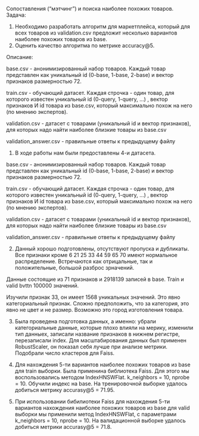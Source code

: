 Cопоставления (“мэтчинг”) и поиска наиболее похожих товаров.
Задача:
1) Необходимо разработать алгоритм для маркетплейса, который для всех товаров из validation.csv предложит несколько вариантов наиболее похожих товаров из base.
2) Oценить качество алгоритма по метрике accuracy@5.

Описание:

base.csv - анонимизированный набор товаров. Каждый товар представлен как уникальный id (0-base, 1-base, 2-base) и вектор признаков размерностью 72.

train.csv - обучающий датасет. Каждая строчка - один товар, для которого известен уникальный id (0-query, 1-query, …) , вектор признаков И id товара из base.csv, который максимально похож на него (по мнению экспертов).

validation.csv - датасет с товарами (уникальный id и вектор признаков), для которых надо найти наиболее близкие товары из base.csv

validation_answer.csv - правильные ответы к предыдущему файлу


1) В ходе работы нам были предоставлены 4-и датасета.

base.csv - анонимизированный набор товаров. Каждый товар представлен как уникальный id (0-base, 1-base, 2-base) и вектор признаков размерностью 72.

train.csv - обучающий датасет. Каждая строчка - один товар, для которого известен уникальный id (0-query, 1-query, …) , вектор признаков И id товара из base.csv, который максимально похож на него (по мнению экспертов).

validation.csv - датасет с товарами (уникальный id и вектор признаков), для которых надо найти наиболее близкие товары из base.csv

validation_answer.csv - правильные ответы к предыдущему файлу

2) Данный хорошо подготовлены, отсутствуют пропуска и дубликаты. Все признаки кроме 6 21 25 33 44 59 65 70 имеют нормальное распределение. Встречаются как отрицальные, так и положительные, большой разброс зрначений.

Данные состоящие из 71 признаков и 2918139 записей в base. Train и valid bvttn 100000 значений.

Изучили признак 33, он имеет 1568 уникальных значений. Это явно категориальный признак. Сложно предположить, что за категория, это явно не цвет и не размер. Возможно это город изготовления товара.

3) Была проведена подготовка данных, а именно: убрали категориальные данные, которые плохо влияли на мерику, изменили тип данныех, записали название признаков в нижнем регистре, перезаписали index. Для масштабирования данных был применен RobustScaler, он показал себя лучше при анализе метрики. Подобрали число кластеров для Faiss.

4) Для нахождения 5-ти вариантов наиболее похожих товаров из base для train выборки. Была применина библиотека Faiss. Для этого мы воспользовались методом IndexHNSWFlat. k_neighbors = 10, nprobe = 10. Обучили индекс на base. На тренировочной выборке удалось добиться метрику accurasy@5 = 71.95.

5) При использовании бибилиотеки Faiss для нахождения 5-ти вариантов нахождения наиболее похожих товаров из base для valid выборки мы применили метод IndexHNSWFlat, с параметрами k_neighbors = 10, nprobe = 10. На валидационной выборке удалось добиться метрики accurasy@5 = 71.8.

​
